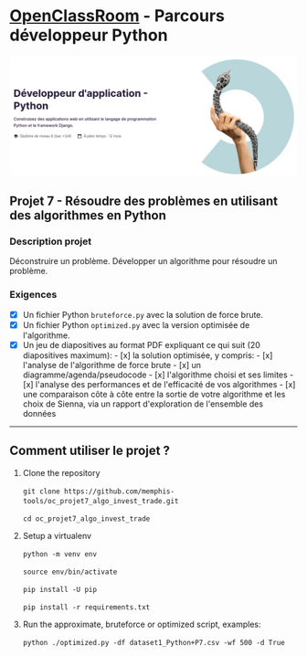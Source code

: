 # [OpenClassRoom](https://openclassrooms.com/) - Parcours développeur Python
![Screenshot](oc_parcours_dev_python.png)
## Projet 7 - Résoudre des problèmes en utilisant des algorithmes en Python

### Description projet
Déconstruire un problème. Développer un algorithme pour résoudre un problème.

### Exigences
- [x] Un fichier Python `bruteforce.py` avec la solution de force brute. 
- [x] Un fichier Python `optimized.py` avec la version optimisée de l'algorithme.
- [x] Un jeu de diapositives au format PDF expliquant ce qui suit (20 diapositives maximum):
      - [x] la solution optimisée, y compris:
            - [x] l'analyse de l'algorithme de force brute
            - [x] un diagramme/agenda/pseudocode
            - [x] l'algorithme choisi et ses limites
            - [x] l'analyse des performances et de l'efficacité de vos algorithmes
      - [x] une comparaison côte à côte entre la sortie de votre algorithme et les choix de Sienna, via un rapport d'exploration de l'ensemble des données
---

## Comment utiliser le projet ?
1. Clone the repository

      `git clone https://github.com/memphis-tools/oc_projet7_algo_invest_trade.git`

      `cd oc_projet7_algo_invest_trade`

2. Setup a virtualenv

      `python -m venv env`

      `source env/bin/activate`

      `pip install -U pip`

      `pip install -r requirements.txt`
      
3. Run the approximate, bruteforce or optimized script, examples:

      `python ./optimized.py -df dataset1_Python+P7.csv -wf 500 -d True`
      

